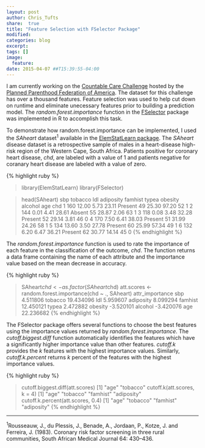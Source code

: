 ```yaml
---
layout: post
author: Chris_Tufts
share:  true
title: "Feature Selection with FSelector Package"
modified:
categories: blog
excerpt:
tags: []
image:
  feature:
date: 2015-04-07 ##T15:39:55-04:00
---
```


I am currently working on the [Countable Care Challenge](http://www.drivendata.org/competitions/6/) hosted by the [Planned Parenthood Federation of America](http://www.plannedparenthood.org/). The dataset for this challenge has over a thousand features. Feature selection was used to help cut down on runtime and eliminate unecessary features prior to building a prediction model. The <i>random.forest.importance</i> function in the [FSelector](http://cran.r-project.org/web/packages/FSelector/index.html) package was implemented in R to accomplish this task.

To demonstrate how random.forest.importance can be implemented, I used the <i>SAheart</i> dataset<sup>1</sup> available in the [ElemStatLearn package](http://cran.r-project.org/web/packages/ElemStatLearn/index.html).  The <i>SAheart</i> disease dataset is a retrospective sample of males in a heart-disease high-risk region of the Western Cape, South Africa. Patients positive for coronary heart disease, <i>chd</i>, are labeled with a value of 1 and patients negative for coranary heart disease are labeled with a value of zero. 

{% highlight ruby %}
> library(ElemStatLearn)
> library(FSelector)

> head(SAheart)
sbp tobacco  ldl adiposity famhist typea obesity alcohol age chd
1 160   12.00 5.73     23.11 Present    49   25.30   97.20  52   1
2 144    0.01 4.41     28.61  Absent    55   28.87    2.06  63   1
3 118    0.08 3.48     32.28 Present    52   29.14    3.81  46   0
4 170    7.50 6.41     38.03 Present    51   31.99   24.26  58   1
5 134   13.60 3.50     27.78 Present    60   25.99   57.34  49   1
6 132    6.20 6.47     36.21 Present    62   30.77   14.14  45   0
{% endhighlight %}

The <i>random.forest.importance</i> function is used to rate the importance of each feature in the classification of the outcome, <i>chd</i>.  The function returns a data frame containing the name of each attribute and the importance value based on the mean decrease in accuracy.  

{% highlight ruby %}
> SAheart$chd <- as.factor(SAheart$chd)
> att.scores <- random.forest.importance(chd ~ ., SAheart)
          attr_importance
sbp              4.511806
tobacco         19.434096
ldl              5.959607
adiposity        8.099294
famhist         12.450121
typea            2.472882
obesity         -3.520101
alcohol         -3.420076
age             22.236682
{% endhighlight %}

The FSelector package offers several functions to choose the best features using the importance values returned by <i>random.forest.importance</i>.  The <i>cutoff.biggest.diff</i> function automatically identifies the features which have a significantly higher importance value than other features. <i>cutoff.k</i> provides the <i>k</i> features with the highest importance values.  Similarly, <i>cutoff.k.percent</i> returns <i>k</i> percent of the features with the highest importance values.  

{% highlight ruby %}
> cutoff.biggest.diff(att.scores)
[1] "age"     "tobacco"
> cutoff.k(att.scores, k = 4)
[1] "age"       "tobacco"   "famhist"   "adiposity"
> cutoff.k.percent(att.scores, 0.4)
[1] "age"       "tobacco"   "famhist"   "adiposity"
{% endhighlight %}


<hr>
<sup>1</sup>Rousseauw, J., du Plessis, J., Benade, A., Jordaan, P., Kotze, J. and Ferreira, J. (1983). Coronary
risk factor screening in three rural communities, South African Medical Journal 64: 430–436.

[jekyll-gh]: https://github.com/jekyll/jekyll
[jekyll]:    http://jekyllrb.com
